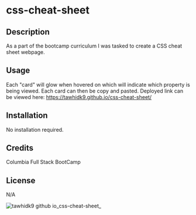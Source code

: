 # css-cheat-sheet

## Description
As a part of the bootcamp curriculum I was tasked to create a CSS cheat sheet webpage. 

## Usage
Each "card" will glow when hovered on which will indicate which property is being viewed. Each card can then be copy and pasted.
Deployed link can be viewed here: https://tawhidk9.github.io/css-cheat-sheet/

## Installation
No installation required.

## Credits
Columbia Full Stack BootCamp

## License

N/A


![tawhidk9 github io_css-cheat-sheet_](https://github.com/tawhidk9/css-cheat-sheet/assets/113553249/c3b2f968-ac2f-4567-af9f-f6205903b8b8)


